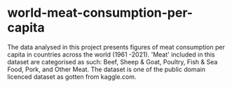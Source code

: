 # world-meat-consumption-per-capita
The data analysed in this project presents figures of meat consumption per capita in countries across the world (1961 -2021). 'Meat' included in this dataset are categorised as such: Beef, Sheep &amp; Goat,  Poultry, Fish &amp; Sea Food, Pork, and Other Meat.  The dataset is one of the public domain licenced dataset as gotten from kaggle.com.
